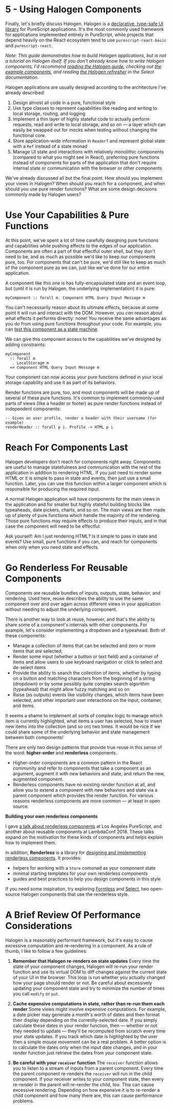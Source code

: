 # 5 - Using Halogen Components

Finally, let's briefly discuss Halogen. Halogen is a [declarative, type-safe UI library](https://github.com/slamdata/purescript-halogen) for PureScript applications. It's the most commonly used framework for applications implemented entirely in PureScript, while projects that depend heavily on the React ecosystem tend to use `purescript-react-basic` and `purescript-react`.

*Note: This guide demonstrates how to build Halogen applications, but is not a tutorial on Halogen itself. If you don't already know how to write Halogen components, I'd recommend [reading the Halogen guide](https://github.com/slamdata/purescript-halogen/tree/v4.0.0/docs/), checking out [the example components](https://github.com/slamdata/purescript-halogen/tree/master/examples), and reading [the Halogen refresher](https://citizennet.github.io/purescript-halogen-select/tutorials/getting-started/#a-whirlwind-tour-of-our-starter-component) in the Select documentation.*

Halogen applications are usually designed according to the architecture I've already described:

1. Design almost all code in a pure, functional style
2. Use type classes to represent capabilities like reading and writing to local storage, routing, and logging
3. Implement a thin layer of highly stateful code to actually perform requests, read and write to local storage, and so on — a layer which can easily be swapped out for mocks when testing without changing the functional core.
4. Store application-wide information in `ReaderT` and represent global state with a `Ref` instead of a state monad
5. Manage UI state and interactions with relatively monolithic components (compared to what you might see in React), preferring pure functions instead of components for parts of the application that don't require internal state or communication with the browser or other components

We've already discussed all but the final point. How should you implement your views in Halogen? When should you reach for a component, and when should you use pure render functions? What are some design decisions commonly made by Halogen users?

# Use Your Capabilities & Pure Functions

At this point, we've spent a lot of time carefully designing pure functions and capabilities while pushing effects to the edges of our application. Components are often a part of that effectful outer shell, but they don't need to be, and as much as possible we'd like to keep our components pure, too. For components that can't be pure, we'd still like to keep as much of the component pure as we can, just like we've done for our entire application.

A component like this one is has fully-encapsulated state and an event loop, but (until it is run by Halogen, the underlying implementation) it is pure:

    myComponent :: forall m. Component HTML Query Input Message m

You can't necessarily reason about its ultimate effects, because at some point it will run and interact with the DOM. However, you *can* reason about what effects it performs directly: none! You receive the same advantages as you do from using pure functions throughout your code. For example, you can [test this component as a state machine](http://qfpl.io/posts/intro-to-state-machine-testing-1/).

We can give this component access to the capabilities we've designed by adding constraints:

    myComponent
      :: forall m
       . LocalStorage m
      => Component HTML Query Input Message m

Your component can now access your pure functions defined in your local storage capability and use it as part of its behaviors.

Render functions are pure, too, and most components will be made up of several of these pure functions. It's common to implement commonly-used parts of views (like a header or footer) as pure render functions instead of independent components:

    -- Given an user profile, render a header with their username (for example)
    renderHeader :: forall p i. Profile -> HTML p i

# Reach For Components Last

Halogen developers don't reach for components right away. Components are useful to manage statefulness and communication with the rest of the application in addition to rendering HTML. If you just need to render some HTML or it is simple to pass in state and events, then just use a small function. Later, you can use this function within a larger component which is responsible for producing the required input.

A normal Halogen application will have components for the main views in the application and for smaller but highly stateful building blocks like typeaheads, date pickers, charts, and so on. The main views are then made up of plenty of pure functions which handle the majority of the rendering. Those pure functions may require effects to produce their inputs, and in that case the component will need to be effectful.

Ask yourself: Am I just rendering HTML? Is it simple to pass in state and events? Use small, pure functions if you can, and reach for components when only when you need state and effects.

# Go Renderless For Reusable Components

Components are reusable bundles of inputs, outputs, state, behavior, and rendering. Used here, reuse describes the ability to use the same component over and over again across different views in your application without needing to adjust the underlying component.

There is another way to look at reuse, however, and that's the ability to share some of a component's internals with other components. For example, let's consider implementing a dropdown and a typeahead. Both of these components:

- Manage a collection of items that can be selected and zero or more items that *are* selected;
- Render some input (whether a button or text field) and a container of items and allow users to use keyboard navigation or click to select and de-select items
- Provide the ability to search the collection of items, whether by typing on a button and matching characters from the beginning of a string (dropdown) or by some possibly quite complex search algorithm (typeahead) that might allow fuzzy matching and so on
- Raise (as outputs) events like visibility changes, which items have been selected, and other important user interactions on the input, container, and items.

It seems a shame to implement all sorts of complex logic to manage which item is currently highlighted, what items a user has selected, how to insert new items into the collection (and so on) two times. It would be nice if we could share some of the underlying behavior and state management between both components!

There are only two design patterns that provide true reuse in this sense of the word: **higher-order** and **renderless** components.

- Higher-order components are a common pattern in the React community and refer to components that take a component as an argument, augment it with new behaviors and state, and return the new, augmented component.
- Renderless components have no existing render function at all, and allow you to extend a component with new behaviors and state via a parent component which provides the render function. For various reasons renderless components are more common — at least in open source.

**Building your own renderless components**

I gave [a talk about renderless components](https://www.youtube.com/watch?v=igWrktC0m7E) at Los Angeles PureScript, and another about reusable components at LambdaConf 2018. These talks expand on the motivation for these kinds of components and helps explain how to implement them.

In addition, **Renderless** is a library for [designing and implementing renderless components](https://github.com/thomashoneyman/purescript-halogen-renderless). It provides:

- helpers for working with a `Store` comonad as your component state
- minimal starting templates for your own renderless components
- guides and best practices to help you design components in this style

If you need some inspiration, try exploring [Formless](https://github.com/thomashoneyman/purescript-halogen-formless) and [Select](https://github.com/citizennet/purescript-halogen-select), two open-source Halogen components that use the renderless style.

# A Brief Review Of Performance Considerations

Halogen is a reasonably performant framework, but it's easy to cause excessive computation and re-rendering in a component. As a rule of thumb, I like to follow a few guidelines:

1. **Remember that Halogen re-renders on state updates**
Every time the state of your component changes, Halogen will re-run your render function and use its virtual DOM to diff changes against the current state of your UI in the browser. This loop is run whether you actually changed how your page should render or not. Be careful about excessively updating your component state and try to minimize the number of times you call `modify` or `put`.

2. **Cache expensive computations in state, rather than re-run them each render**
Some views might involve expensive computations. For example, a date picker may generate a month's worth of dates and then format their display depending on the currently-selected date. If you simply calculate these dates in your render function, then — whether or not they needed to update — they'll be recomputed from scratch every time your state updates. If you track which date is highlighted by the user then a simple mouse movement can be a real problem. A better option is to calculate the dates only when the input date changes, and in your render function just retrieve the dates from your component state.

3. **Be careful with your `receiver` function**
The `receiver` function allows you to listen to a stream of inputs from a parent component. Every time the parent component re-renders the `receiver` will run in the child component. If your receiver writes to your component state, then every re-render in the parent will re-render the child, too. This can cause excessive rendering. Depending on how expensive it is to re-render a child component and how many there are, this can cause performance problems.
